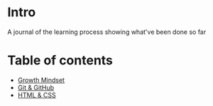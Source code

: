 # Intro
A journal of the learning process showing what've been done so far

# Table of contents

* [Growth Mindset](https://tommalieh.github.io/Coding-Life/README)
* [Git & GitHub]( https://tommalieh.github.io/Learning-Journal/C102C3)
* [HTML & CSS]( https://tommalieh.github.io/Learning-Journal/C102C4)
